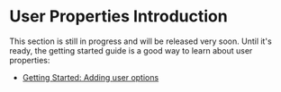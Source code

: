 # User Properties Introduction

This section is still in progress and will be released very soon. Until it's ready, the getting started guide is a good way to learn about user properties:

* [Getting Started: Adding user options](/scene/first/properties.html)

